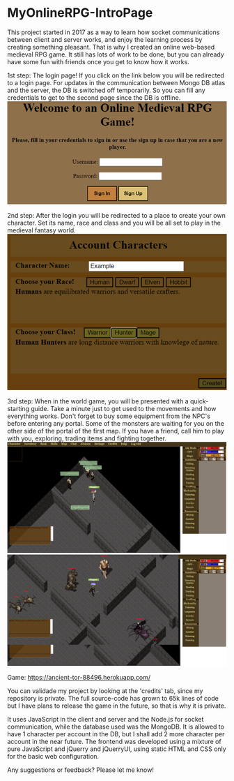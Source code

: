 # MyOnlineRPG-IntroPage
This project started in 2017 as a way to learn how socket communications between client and server works, and enjoy the learning process by creating something pleasant. That is why I created an online web-based medieval RPG game. It still has lots of work to be done, but you can already have some fun with friends once you get to know how it works.

1st step: The login page! If you click on the link below you will be redirected to a login page. For updates in the communication between Mongo DB atlas and the server, the DB is switched off temporarily. So you can fill any credentials to get to the second page since the DB is offline.
!['login'](login.png)

2nd step: After the login you will be redirected to a place to create your own character. Set its name, race and class and you will be all set to play in the medieval fantasy world.
!['accounting'](accounting.png)

3rd step: When in the world game, you will be presented with a quick-starting guide. Take a minute just to get used to the movements and how everything works. Don't forget to buy some equipment from the NPC's before entering any portal. Some of the monsters are waiting for you on the other side of the portal of the first map. If you have a friend, call him to play with you, exploring, trading items and fighting together.
!['init'](init.png)
!['monsters'](monsters.png)

Game: https://ancient-tor-88496.herokuapp.com/

You can validade my project by looking at the 'credits' tab, since my repository is private. The full source-code has grown to 65k lines of code but I have plans to release the game in the future, so that is why it is private.

It uses JavaScript in the client and server and the Node.js for socket communication, while the database used was the MongoDB. It is allowed to have 1 character per account in the DB, but I shall add 2 more character per account in the near future. The frontend was developed using a mixture of pure JavaScript and jQuerry and jQuerryUI, using static HTML and CSS only for the basic web configuration.

Any suggestions or feedback? Please let me know!
